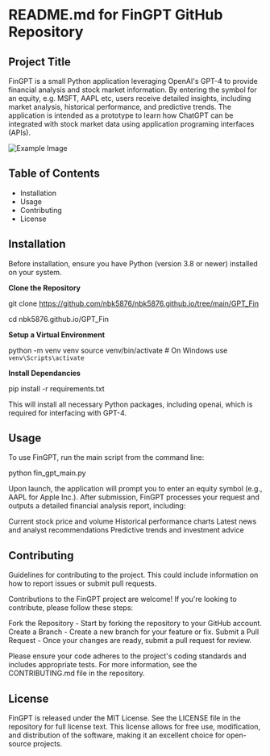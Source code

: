# README.md for FinGPT GitHub Repository

## Project Title
FinGPT is a small Python application leveraging OpenAI's GPT-4 to provide financial analysis and stock market information. By entering the symbol for an equity, e.g. MSFT, AAPL etc, users receive detailed insights, including market analysis, historical performance, and predictive trends. The application is intended as a prototype to learn how ChatGPT can be integrated with stock market data using application programing interfaces (APIs). 

![Example Image](/image/FinGpt-Prototype-Concept-Diagram.png "FinGPT Overview Flow")

## Table of Contents
- Installation
- Usage
- Contributing
- License

## Installation
Before installation, ensure you have Python (version 3.8 or newer) installed on your system.

**Clone the Repository**

git clone https://github.com/nbk5876/nbk5876.github.io/tree/main/GPT_Fin

cd nbk5876.github.io/GPT_Fin

**Setup a Virtual Environment**

python -m venv venv
source venv/bin/activate  # On Windows use `venv\Scripts\activate`

**Install Dependancies**

pip install -r requirements.txt

This will install all necessary Python packages, including openai, which is required for interfacing with GPT-4.

## Usage
To use FinGPT, run the main script from the command line:

python fin_gpt_main.py

Upon launch, the application will prompt you to enter an equity symbol (e.g., AAPL for Apple Inc.). After submission, FinGPT processes your request and outputs a detailed financial analysis report, including:

Current stock price and volume
Historical performance charts
Latest news and analyst recommendations
Predictive trends and investment advice

## Contributing
Guidelines for contributing to the project. This could include information on how to report issues or submit pull requests.

Contributions to the FinGPT project are welcome! If you're looking to contribute, please follow these steps:

Fork the Repository - Start by forking the repository to your GitHub account.
Create a Branch - Create a new branch for your feature or fix.
Submit a Pull Request - Once your changes are ready, submit a pull request for review.

Please ensure your code adheres to the project's coding standards and includes appropriate tests. For more information, see the CONTRIBUTING.md file in the repository.

## License

FinGPT is released under the MIT License. See the LICENSE file in the repository for full license text. This license allows for free use, modification, and distribution of the software, making it an excellent choice for open-source projects.


